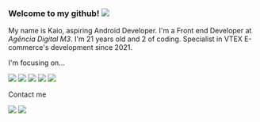 ### Welcome to my github! <img src="https://img.icons8.com/emoji/48/000000/waving-hand-medium-skin-tone.png"/>

My name is Kaio, aspiring Android Developer. I'm a Front end Developer at *Agência Digital M3*. I'm 21 years old and 2 of coding. Specialist in VTEX E-commerce's development since 2021.

<p>I'm focusing on...</p>
<p>
    <img src="https://img.icons8.com/fluency/48/000000/android-os.png"/>
    <img src="https://img.icons8.com/color/48/000000/kotlin.png"/>
    <img src="https://img.icons8.com/color/48/000000/java-coffee-cup-logo--v1.png"/>
    <img src="https://img.icons8.com/color/48/000000/mysql-logo.png"/>
    <img src="https://img.icons8.com/color/48/000000/firebase.png"/>
</p>

</p>

<p>Contact me</p>
<p>
    <a><img src="https://img.icons8.com/color/48/000000/discord--v2.png"/></a>
    <a target="blank_" href="https://www.linkedin.com/in/kaioribeiro/" target="_blank"><img src="https://img.icons8.com/color/48/000000/linkedin.png"/></a>
</p>
